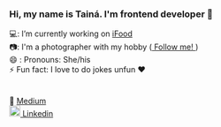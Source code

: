 ### Hi, my name is Tainá. I'm frontend developer 👋

 :computer::  I’m currently working on <a href="https://institucional.ifood.com.br/carreiras/" alt="We have vacancies"> iFood </a> <br/>
 :camera::  I'm a photographer with my hobby (<a href="https://www.instagram.com/tainarenatafotos/" alt="Tainá Instagram"> Follow me! </a>)<br/>
 😄 : Pronouns: She/his<br/>
 ⚡ Fun fact: I love to do jokes unfun :heart:<br/>
<br/><br/>
 :pencil: <a href="https://medium.com/@tainarenata" alt="Link of my Medium @tainarenata"> Medium</a> <br/>
 <a href="https://www.linkedin.com/in/tainarenata/" alt="Link linkedin"> <img src="https://cdn.jsdelivr.net/npm/simple-icons@3.0.1/icons/linkedin.svg" width="20px" height="20px"> Linkedin </a>
